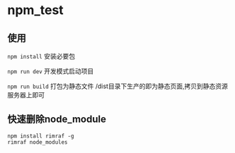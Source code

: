 # npm_test

## 使用

`npm install` 安装必要包

`npm run dev` 开发模式启动项目

`npm run build` 打包为静态文件 /dist目录下生产的即为静态页面,拷贝到静态资源服务器上即可

## 快速删除node_module

```
npm install rimraf -g
rimraf node_modules
```

